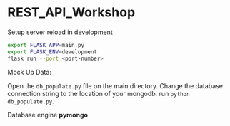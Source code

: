 # REST_API_Workshop

Setup server reload in development
```sh
export FLASK_APP=main.py
export FLASK_ENV=development
flask run --port <port-number>
```

Mock Up Data:

Open the `db_populate.py` file on the main directory. Change the database connection string to the location of your mongodb. run `python db_populate.py`.


Database engine **pymongo**
